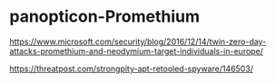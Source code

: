 # panopticon-Promethium

https://www.microsoft.com/security/blog/2016/12/14/twin-zero-day-attacks-promethium-and-neodymium-target-individuals-in-europe/

https://threatpost.com/strongpity-apt-retooled-spyware/146503/
